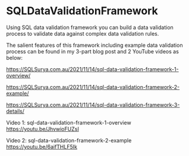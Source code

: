# SQLDataValidationFramework
Using SQL data validation framework you can build a data validation process to validate data against complex data validation rules.

The salient features of this framework including example data validation process can be found in my 3-part blog post and 2 YouTube videos as below:

https://SQLSurya.com.au/2021/11/14/sql-data-validation-framework-1-overview/

https://SQLSurya.com.au/2021/11/14/sql-data-validation-framework-2-example/

https://SQLSurya.com.au/2021/11/14/sql-data-validation-framework-3-details/


Video 1: sql-data-validation-framework-1-overview
https://youtu.be/JhvwioFUZsI

Video 2: sql-data-validation-framework-2-example
https://youtu.be/6aifTHLF5Ik

